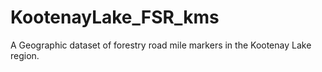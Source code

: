 # KootenayLake_FSR_kms
A Geographic dataset of forestry road mile markers in the Kootenay Lake region.
